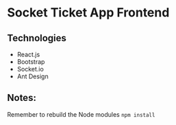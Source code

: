# Socket Ticket App Frontend

## Technologies

-   React.js
-   Bootstrap
-   Socket.io
-   Ant Design

## Notes:

Remember to rebuild the Node modules `npm install`
